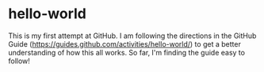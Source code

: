 # hello-world
This is my first attempt at GitHub. I am following the directions in the GitHub Guide (https://guides.github.com/activities/hello-world/) to get a better understanding of how this all works. So far, I'm finding the guide easy to follow!
